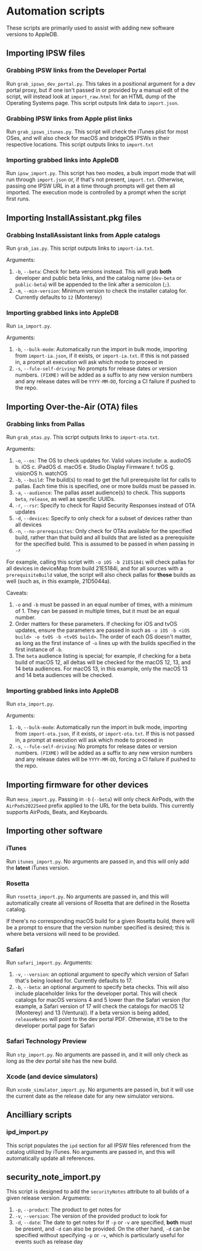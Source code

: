 # Automation scripts
These scripts are primarily used to assist with adding new software versions to AppleDB.

## Importing IPSW files
### Grabbing IPSW links from the Developer Portal
Run `grab_ipsws_dev_portal.py`. This takes in a positional argument for a dev portal proxy, but if one isn't passed in or provided by a manual edit of the script, will instead look at `import_raw.html` for an HTML dump of the Operating Systems page. This script outputs link data to `import.json`.

### Grabbing IPSW links from Apple plist links
Run `grab_ipsws_itunes.py`. This script will check the iTunes plist for most OSes, and will also check for macOS and bridgeOS IPSWs in their respective locations. This script outputs links to `import.txt`

### Importing grabbed links into AppleDB
Run `ipsw_import.py`. This script has two modes, a bulk import mode that will run through `import.json` or, if that's not present, `import.txt`. Otherwise, passing one IPSW URL in at a time through prompts will get them all imported. The execution mode is controlled by a prompt when the script first runs.

## Importing InstallAssistant.pkg files
### Grabbing InstallAssistant links from Apple catalogs
Run `grab_ias.py`. This script outputs links to `import-ia.txt`.

Arguments:
1. `-b`, `--beta`: Check for beta versions instead. This will grab **both** developer and public beta links, and the catalog name (`dev-beta` or `public-beta`) will be appended to the link after a semicolon (`;`).
2. `-m`, `--min-version`: Minimum version to check the installer catalog for. Currently defaults to `12` (Monterey)
### Importing grabbed links into AppleDB
Run `ia_import.py`.

Arguments:
1. `-b`, `--bulk-mode`: Automatically run the import in bulk mode, importing from `import-ia.json`, if it exists, or `import-ia.txt`. If this is not passed in, a prompt at execution will ask which mode to proceed in
2. `-s`, `--fule-self-driving`: No prompts for release dates or version numbers. `(FIXME)` will be added as a suffix to any new version numbers and any release dates will be `YYYY-MM-DD`, forcing a CI failure if pushed to the repo.

## Importing Over-the-Air (OTA) files
### Grabbing links from Pallas
Run `grab_otas.py`. This script outputs links to `import-ota.txt`.

Arguments:
1. `-o`, `--os`: The OS to check updates for. Valid values include:
    a. audioOS
    b. iOS
    c. iPadOS
    d. macOS
    e. Studio Display Firmware
    f. tvOS
    g. visionOS
    h. watchOS
2. `-b`, `--build`: The build(s) to read to get the full prerequisite list for calls to pallas. Each time this is specified, one or more builds must be passed in.
3. `-a`, `--audience`: The pallas asset audience(s) to check. This supports `beta`, `release`, as well as specific UUIDs.
4. `-r`, `--rsr`: Specify to check for Rapid Security Responses instead of OTA updates
5. `-d`, `--devices`: Specify to only check for a subset of devices rather than all devices
6. `-n`, `--no-prerequisites`: Only check for OTAs available for the specified build, rather than that build and all builds that are listed as a prerequisite for the specified build. This is assumed to be passed in when passing in `-r`

For example, calling this script with `-o iOS -b 21E5184i` will check pallas for all devices in deviceMap from build 21E5184i, and for all sources with a `prerequisiteBuild` value, the script will also check pallas for __those__ builds as well (such as, in this example, 21D5044a).

Caveats:
1. `-o` and `-b` must be passed in an equal number of times, with a minimum of 1. They can be passed in multiple times, but it must be an equal number.
2. Order matters for these parameters. If checking for iOS and tvOS updates, ensure the parameters are passed in such as `-o iOS -b <iOS build> -o tvOS -b <tvOS build>`. The order of each OS doesn't matter, as long as the first instance of `-o` lines up with the builds specified in the first instance of `-b`.
3. The `beta` audience listing is special; for example, if checking for a beta build of macOS 12, all deltas will be checked for the macOS 12, 13, and 14 beta audiences. For macOS 13, in this example, only the macOS 13 and 14 beta audiences will be checked.

### Importing grabbed links into AppleDB
Run `ota_import.py`.

Arguments:
1. `-b`, `--bulk-mode`: Automatically run the import in bulk mode, importing from `import-ota.json`, if it exists, or `import-ota.txt`. If this is not passed in, a prompt at execution will ask which mode to proceed in
2. `-s`, `--fule-self-driving`: No prompts for release dates or version numbers. `(FIXME)` will be added as a suffix to any new version numbers and any release dates will be `YYYY-MM-DD`, forcing a CI failure if pushed to the repo.

## Importing firmware for other devices
Run `mesu_import.py`. Passing in `-b` (`--beta`) will only check AirPods, with the `AirPods2022Seed` prefix applied to the URL for the beta builds. This currently supports AirPods, Beats, and Keyboards.

## Importing other software
### iTunes
Run `itunes_import.py`. No arguments are passed in, and this will only add the **latest** iTunes version.

### Rosetta
Run `rosetta_import.py`. No arguments are passed in, and this will automatically create all versions of Rosetta that are defined in the Rosetta catalog.

If there's no corresponding macOS build for a given Rosetta build, there will be a prompt to ensure that the version number specified is desired; this is where beta versions will need to be provided.

### Safari
Run `safari_import.py`.
Arguments:
1. `-v`, `--version`: an optional argument to specify which version of Safari that's being looked for. Currently defaults to 17.
2. `-b`, `--beta`: an optional argument to specify beta checks. This will also include placeholder links for the developer portal.
This will check catalogs for macOS versions 4 and 5 lower than the Safari version (for example, a Safari version of 17 will check the catalogs for macOS 12 (Monterey) and 13 (Ventura)).
If a beta version is being added, `releaseNotes` will point to the dev portal PDF. Otherwise, it'll be to the developer portal page for Safari

### Safari Technology Preview
Run `stp_import.py`. No arguments are passed in, and it will only check as long as the dev portal site has the new build.

### Xcode (and device simulators)
Run `xcode_simulator_import.py`. No arguments are passed in, but it will use the current date as the release date for any new simulator versions.

## Ancilliary scripts
### ipd_import.py
This script populates the `ipd` section for all IPSW files referenced from the catalog utilized by iTunes. No arguments are passed in, and this will automatically update all references.

## security_note_import.py
This script is designed to add the `securityNotes` attribute to all builds of a given release version.
Arguments:
1. `-p`, `--product`: The product to get notes for
2. `-v`, `--version`: The version of the provided product to look for
3. `-d`, `--date`: The date to get notes for
If `-p` or `-v` are specified, **both** must be present, and `-d` can also be provided.
On the other hand, `-d` can be specified without specifying `-p` or `-v`, which is particularly useful for events such as release day
